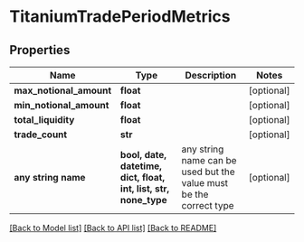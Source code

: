 # TitaniumTradePeriodMetrics


## Properties
Name | Type | Description | Notes
------------ | ------------- | ------------- | -------------
**max_notional_amount** | **float** |  | [optional] 
**min_notional_amount** | **float** |  | [optional] 
**total_liquidity** | **float** |  | [optional] 
**trade_count** | **str** |  | [optional] 
**any string name** | **bool, date, datetime, dict, float, int, list, str, none_type** | any string name can be used but the value must be the correct type | [optional]

[[Back to Model list]](../README.md#documentation-for-models) [[Back to API list]](../README.md#documentation-for-api-endpoints) [[Back to README]](../README.md)


